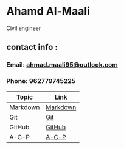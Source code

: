 # Ahamd Al-Maali
Civil engineer
## contact info :
### Email: ahmad.maali95@outlook.com
### Phone: 962779745225

Topic    | Link
------   | ------
Markdown | [Markdown](https://ahamdmaali.github.io/Reading-notes/Markdown)
Git      |  [Git](https://ahamdmaali.github.io/Reading-notes/git) 
GitHub   | [GitHub](https://ahamdmaali.github.io/Reading-notes/github)
A-C-P    | [A-C-P](https://ahamdmaali.github.io/Reading-notes/A-C-P)


